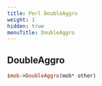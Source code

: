 ```yaml
---
title: Perl DoubleAggro
weight: 1
hidden: true
menuTitle: DoubleAggro
---
```

## DoubleAggro
```perl
$mob->DoubleAggro(mob* other)
```